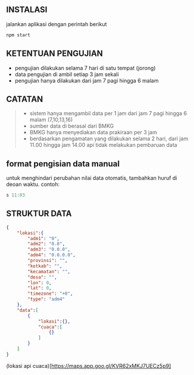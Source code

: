 ## INSTALASI
jalankan aplikasi dengan perintah berikut
```bash
npm start
```

## KETENTUAN PENGUJIAN
- pengujian dilakukan selama 7 hari di satu tempat (jorong)
- data pengujian di ambil setiap 3 jam sekali
- pengujian hanya dilakukan dari jam 7 pagi hingga 6 malam

## CATATAN
> - sistem hanya mengambil data per 1 jam dari jam 7 pagi hingga 6 malam (7,10,13,16)
> - sumber data di berasal dari BMKG
> - BMKG hanya menyediakan data prakiraan per 3 jam
> - berdasarkan pengamatan yang dilakukan selama 2 hari, dari jam 11.00 hingga jam 14.00 api tidak melakukan pembaruan data

## format pengisian data manual
untuk menghindari perubahan nilai data otomatis, tambahkan huruf di deoan waktu.
contoh:
```c
s 11:03
```

## STRUKTUR DATA
```json
{
    "lokasi":{
        "adm1": "0",
        "adm2": "0.0",
        "adm3": "0.0.0",
        "adm4": "0.0.0.0",
        "provinsi": "",
        "kotkab": "",
        "kecamatan": "",
        "desa": "",
        "lon": 0,
        "lat": 0,
        "timezone": "+0",
        "type": "adm4"
    },
    "data":[
        {
            "lokasi":{},
            "cuaca":[
                {}
            ]
        }
    ]
}


```


(lokasi api cuaca)[https://maps.app.goo.gl/KVR62xMKJ7UECz5p9]